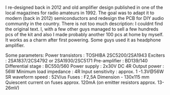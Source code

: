 I re-designed back in 2012 and old amplifier design published in one of the local magazines for radio amateurs in 1992. The goal was to adapt it to modern (back in 2012) semiconductors and redesign the PCB for DIY audio community in the country.
There is not too much description: I couldnt find the original text. 
 I, with a few other guys managed to sell a few hundreds pcs of the kit and also I made probably another 100 pcs at home by myself. It works as a charm after first powering. Some guys used it as headphone amplifier. 

Some parameters:
Power transistors : TOSHIBA 2SC5200/2SA1943
 Exciters : 2SA1837/2CS4792 or 2SA1930/2SC5171
Pre-amplifier : BD139/140 
Differential stage : BC550/560
Power supply : 2x30V DC 4R 
Output power : 56W
Minimum load impedance : 4R Input sensitivity 
: approx. 1 -1.3V@56W SR waveform speed : 52V/us
Fuses : F2,5A 
Dimension - 130x115 mm
Quiescent current on fuses approx. 120mA (on emitter resistors approx. 13-26mV)
